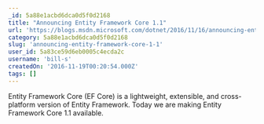 ```yaml
---
_id: 5a88e1acbd6dca0d5f0d2168
title: "Announcing Entity Framework Core 1.1"
url: 'https://blogs.msdn.microsoft.com/dotnet/2016/11/16/announcing-entity-framework-core-1-1/'
category: 5a88e1acbd6dca0d5f0d2168
slug: 'announcing-entity-framework-core-1-1'
user_id: 5a83ce59d6eb0005c4ecda2c
username: 'bill-s'
createdOn: '2016-11-19T00:20:54.000Z'
tags: []
---
```


Entity Framework Core (EF Core) is a lightweight, extensible, and cross-platform version of Entity Framework. Today we are making Entity Framework Core 1.1 available.
